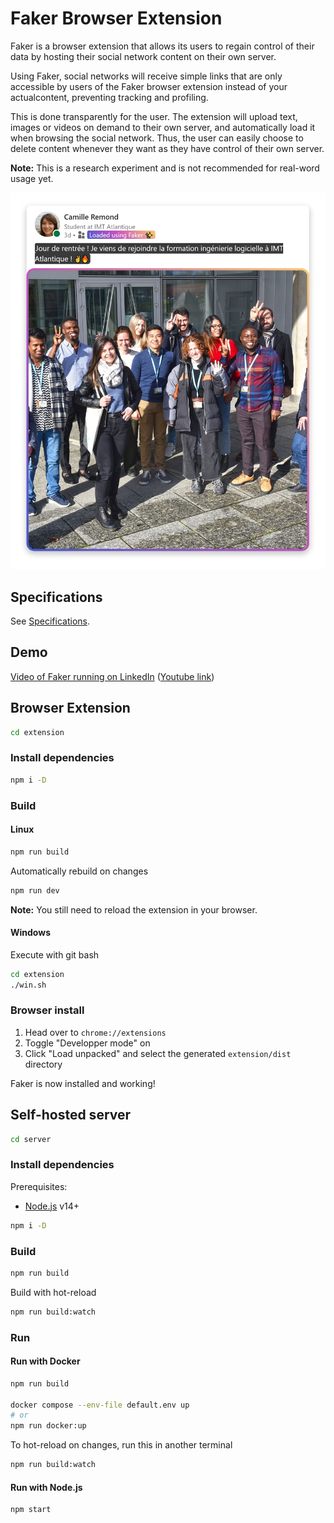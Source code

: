 # Faker Browser Extension

Faker is a browser extension that allows its users to regain control of their data by hosting their social network content on their own server.

Using Faker, social networks will receive simple links that are only accessible by users of the Faker browser extension instead of your actualcontent, preventing tracking and profiling.

This is done transparently for the user. The extension will upload text, images or videos on demand to their own server, and automatically load it when browsing the social network. Thus, the user can easily choose to delete content whenever they want as they have control of their own server.

**Note:** This is a research experiment and is not recommended for real-word usage yet.

<p align="center">
  <img src="./doc/screenshot.webp" alt="screenshot of faker on linkedin" width="600"  />
</p>

## Specifications

See [Specifications](./doc/specifications.md).

## Demo

[Video of Faker running on LinkedIn](./doc/faker_demo.mp4) ([Youtube link](https://www.youtube.com/watch?v=UnMiL9gg_AY))

## Browser Extension

```sh
cd extension
```

### Install dependencies

```sh
npm i -D
```

### Build

#### Linux

```sh
npm run build
```

Automatically rebuild on changes

```sh
npm run dev
```

**Note:** You still need to reload the extension in your browser.

#### Windows

Execute with git bash

```sh
cd extension
./win.sh
```

### Browser install

1. Head over to `chrome://extensions`
2. Toggle "Developper mode" on
3. Click "Load unpacked" and select the generated `extension/dist` directory

Faker is now installed and working!

## Self-hosted server

```sh
cd server
```

### Install dependencies

Prerequisites:

- [Node.js](https://nodejs.org/) v14+

```sh
npm i -D
```

### Build

```sh
npm run build
```

Build with hot-reload

```sh
npm run build:watch
```

### Run

#### Run with Docker

```sh
npm run build

docker compose --env-file default.env up
# or
npm run docker:up
```

To hot-reload on changes, run this in another terminal

```sh
npm run build:watch
```

#### Run with Node.js

```sh
npm start
```
